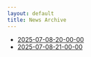 ```yaml
---
layout: default
title: News Archive
---
```


- [2025-07-08-20-00-00](2025-07-08-20-00-00.md)
- [2025-07-08-21-00-00](2025-07-08-21-00-00.md)
